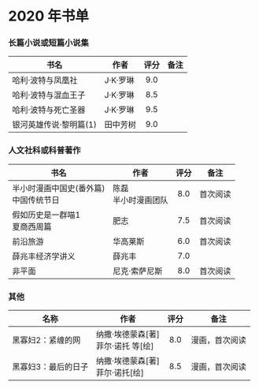 # 2020 年书单

### 长篇小说或短篇小说集
| 书名 | 作者 | 评分 | 备注 |
| --- | --- | :---: | --- |
| 哈利·波特与凤凰社 | J·K·罗琳 | 9.0 | |
| 哈利·波特与混血王子 | J·K·罗琳 | 8.5 | |
| 哈利·波特与死亡圣器 | J·K·罗琳 | 9.5 | |
| 银河英雄传说·黎明篇(1) | 田中芳树 | 9.0 |  |


### 人文社科或科普著作
| 书名 | 作者 | 评分 | 备注 |
| --- | --- | :---: | --- |
| 半小时漫画中国史(番外篇)<br>中国传统节日 | 陈磊<br>半小时漫画团队 | 8.0 | 首次阅读 |
| 假如历史是一群喵1<br>夏商西周篇 | 肥志 | 7.5 | 首次阅读 |
| 前沿旅游 | 华高莱斯 | 6.0 | 首次阅读 |
| 薛兆丰经济学讲义 | 薛兆丰 | 7.0 | |
| 非平面 | 尼克·索萨尼斯 | 8.0 | 首次阅读 |


### 其他
| 名称 | 作者 | 评分 | 备注 |
| --- | --- | :---: | --- |
| 黑寡妇2：紧缠的网 | 纳撒·埃德蒙森[著] <br> 菲尔·诺托 等[绘] | 8.0 | 漫画，首次阅读 |
| 黑寡妇3：最后的日子 | 纳撒·埃德蒙森[著] <br> 菲尔·诺托[绘] | 8.5 | 漫画，首次阅读 |
